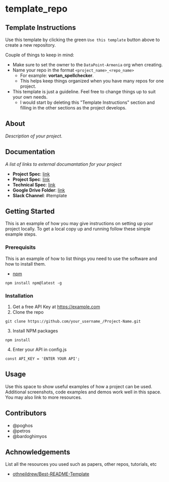 # template_repo

## Template Instructions

Use this template by clicking the green `Use this template` button above to create a new repository.

Couple of things to keep in mind:
- Make sure to set the owner to the `DataPoint-Armenia` org when creating.
- Name your repo in the format `<project_name>_<repo_name>`
  - For example: **vortan_spellchecker**.
  - This helps keep things organized when you have many repos for one project.
- This template is just a guideline. Feel free to change things up to suit your own needs.
  - I would start by deleting this "Template Instructions" section and filling in the other sections as the project develops.

## About

_Description of your project._

## Documentation

_A list of links to external documantation for your project_

- **Project Spec**: [link](google.com)
- **Project Spec**: [link](google.com)
- **Technical Spec**: [link](google.com)
- **Google Drive Folder**: [link](google.com)
- **Slack Channel**: #template

## Getting Started

This is an example of how you may give instructions on setting up your project locally. To get a local copy up and running follow these simple example steps.

### Prerequisits

This is an example of how to list things you need to use the software and how to install them.

- [npm](https://www.npmjs.com/)
```
npm install npm@latest -g
```

### Installation

1. Get a free API Key at https://example.com
2. Clone the repo
```
git clone https://github.com/your_username_/Project-Name.git
```
3. Install NPM packages
```
npm install
```
4. Enter your API in config.js
```
const API_KEY = 'ENTER YOUR API';
```

## Usage

Use this space to show useful examples of how a project can be used. Additional screenshots, code examples and demos work well in this space. You may also link to more resources.

## Contributors

- @poghos
- @petros
- @bardoghimyos

## Achnowledgements

List all the resources you used such as papers, other repos, tutorials, etc

- [othneildrew/Best-README-Template](https://github.com/othneildrew/Best-README-Template)
